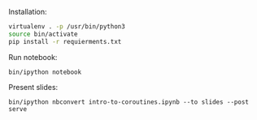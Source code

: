Installation:
```bash 
virtualenv . -p /usr/bin/python3  
source bin/activate  
pip install -r requierments.txt 
```

Run notebook:
``` 
bin/ipython notebook
```

Present slides:
``` 
bin/ipython nbconvert intro-to-coroutines.ipynb --to slides --post serve
```
